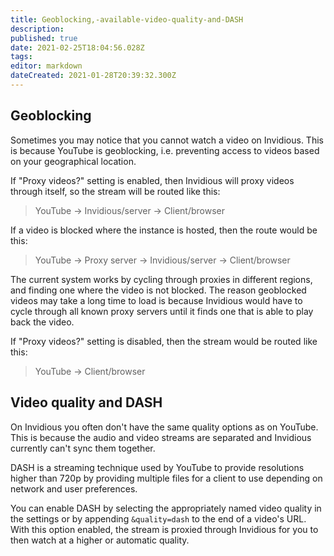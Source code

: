 ```yaml
---
title: Geoblocking,-available-video-quality-and-DASH
description: 
published: true
date: 2021-02-25T18:04:56.028Z
tags: 
editor: markdown
dateCreated: 2021-01-28T20:39:32.300Z
---
```


## Geoblocking
Sometimes you may notice that you cannot watch a video on Invidious. This is because YouTube is geoblocking, i.e. preventing access to videos based on your geographical location.

If "Proxy videos?" setting is enabled, then Invidious will proxy videos through itself, so the stream will be routed like this:
> YouTube → Invidious/server → Client/browser

If a video is blocked where the instance is hosted, then the route would be this:
> YouTube → Proxy server → Invidious/server → Client/browser

The current system works by cycling through proxies in different regions, and finding one where the video is not blocked.
The reason geoblocked videos may take a long time to load is because Invidious would have to cycle through all known proxy servers until it finds one that is able to play back the video.

If "Proxy videos?" setting is disabled, then the stream would be routed like this:
> YouTube → Client/browser

## Video quality and DASH
On Invidious you often don't have the same quality options as on YouTube. This is because the audio and video streams are separated and Invidious currently can't sync them together.

DASH is a streaming technique used by YouTube to provide resolutions higher than 720p by providing multiple files for a client to use depending on network and user preferences.

You can enable DASH by selecting the appropriately named video quality in the settings or by appending `&quality=dash` to the end of a video's URL. With this option enabled, the stream is proxied through Invidious for you to then watch at a higher or automatic quality.